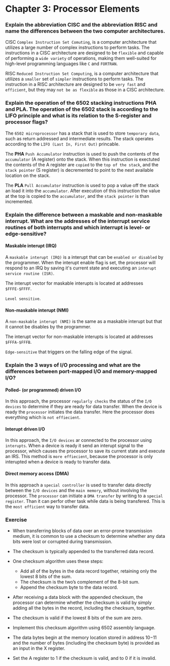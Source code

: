 # Chapter 3: Processor Elements

### Explain the abbreviation CISC and the abbreviation RISC and name the differences between the two computer architectures.

CISC `Complex Instruction Set Comuting`, is a computer architecture that utilizes a large number of complex instructions to perform tasks. The instructions in a CISC architecture are designed to be `flexible` and capable of performing a `wide variety` of operations, making them well-suited for high-level programming languages like `C` and `FORTRAN`.

RISC `Reduced Instruction Set Computing`, is a computer architecture that utilizes a `smaller` set of `simpler` instructions to perform tasks. The instruction in a RISC architecture are designed to be `very fast` and `efficient`, but they may `not be as flexible` as those in a CISC architecture.

### Explain the operation of the 6502 stacking instructions PHA and PLA. The operation of the 6502 stack is according to the LIFO principle and what is its relation to the S-register and processor flags?

The `6502 microprocessor` has a stack that is used to store `temporary data`, such as return addressed and intermediate results. The stack operates according to the `LIFO (Last In, First Out)` princable.

The **PHA** `Push Accumulator` instruction is used to push the contents of the `accumulator` (A register) onto the stack. When this instruction is exectuted the contents of the A register are `copied` to the `top of the stack`, and the `stack pointer` (S register) is decremented to point to the next available location on the stack.

The **PLA** `Pull Accumulator` instruction is used to pop a value off the stack an load it into the `accumulator`. After execution of this instruction the value at the top is copied to the `accumulator`, and the `stack pointer` is than incremented.

### Explain the difference between a maskable and non-maskable interrupt. What are the addresses of the interrupt service routines of both interrupts and which interrupt is level- or edge-sensitive?

#### Maskable interupt (IRQ)

A `maskable interupt (IRQ)` is a interupt that can be `enabled or disabled` by the programmer. When the interupt enable flag is set, the processor will respond to an IRQ by saving it's current state and executing an `interupt service routine (ISR)`.

The interupt vector for maskable interupts is located at addresses `$FFFE-$FFFF`.

`Level sensitive`.

#### Non-maskable interupt (NMI)

A `non-maskable interupt (NMI)` is the same as a maskable interupt but that it cannot be disables by the programmer.

The interupt vector for non-maskable interupts is located at addresses `$FFFA-$FFFB`.

`Edge-sensitive` that triggers on the falling edge of the signal.

### Explain the 3 ways of I/O processing and what are the differences between port-mapped I/O and memory-mapped I/O?

#### Polled- (or programmed) driven I/O

In this approach, the processor `regularly checks` the status of the `I/O devices` to determine if they are ready for data transfer. When the device is ready the `processor` initiates the data transfer. Here the processor does everything which is `not effiecient`.

#### Interupt driven I/O

In this approach, the `I/O devices` ar connected to the processor using `interupts`. When a device is ready it send an interupt signal to the processor, which causes the processor to save its current state and execute an IRS. This method is `more effiecient`, because the processor is only interupted when a device is ready to transfer data.

#### Direct memory access (DMA)

In this approach a `special controller` is used to transfer data directly between the `I/O devices` and the `main memory`, without involving the processor. The `processor` can initiate a `DMA transfer` by writing to a `special register`. Than it can perfor other task while data is being transfered. This is the `most efficient` way to transfer data.

### Exercise

- When transferring blocks of data over an error-prone transmission medium, it is common to use a checksum to determine whether any data bits were lost or corrupted during transmission.
- The checksum is typically appended to the transferred data record.
- One checksum algorithm uses these steps:
  - Add all of the bytes in the data record together, retaining only the lowest 8 bits of the sum.
  - The checksum is the two’s complement of the 8-bit sum.
  - Append the checksum byte to the data record.

- After receiving a data block with the appended checksum, the processor can determine whether the checksum is valid by simply adding all the bytes in the record, including the checksum, together.
- The checksum is valid if the lowest 8 bits of the sum are zero.
- Implement this checksum algorithm using 6502 assembly language.
- The data bytes begin at the memory location stored in address $10-$11 and the number of bytes (including the checksum byte) is provided as an input in the X register.
- Set the A register to 1 if the checksum is valid, and to 0 if it is invalid.
